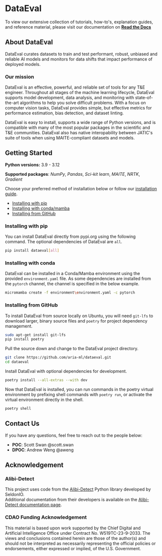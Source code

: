 # DataEval

To view our extensive collection of tutorials, how-to's, explanation guides, and reference material, please visit our documentation on **[Read the Docs](https://dataeval.readthedocs.io/)**

## About DataEval

<!-- start tagline -->

DataEval curates datasets to train and test performant, robust, unbiased and reliable AI models and monitors for data shifts that impact performance of deployed models. 

<!-- end tagline -->

### Our mission

<!-- start needs -->

DataEval is an effective, powerful, and reliable set of tools for any T&E engineer. Throughout all stages of the machine learning lifecycle, DataEval supports model development, data analysis, and monitoring with state-of-the-art algorithms to help you solve difficult problems. With a focus on computer vision tasks, DataEval provides simple, but effective metrics for performance estimation, bias detection, and dataset linting.

<!-- end needs -->

<!-- start JATIC interop -->
DataEval is easy to install, supports a wide range of Python versions, and is compatible with many of the most popular packages in the scientific and T&E communities.
DataEval also has native interopability between JATIC's suite of tools when using MAITE-compliant datasets and models.
<!-- end JATIC interop -->

## Getting Started

**Python versions:** 3.9 - 3.12

**Supported packages**: *NumPy*, *Pandas*, *Sci-kit learn*, *MAITE*, *NRTK*, *Gradient*

Choose your preferred method of installation below or follow our [installation guide](https://dataeval.readthedocs.io/en/v0.74.2/installation.html).

* [Installing with pip](#installing-with-pip)
* [Installing with conda/mamba](#installing-with-conda)
* [Installing from GitHub](#installing-from-github)

### **Installing with pip**

You can install DataEval directly from pypi.org using the following command.  The optional dependencies of DataEval are `all`.

```bash
pip install dataeval[all]
```

### **Installing with conda**

DataEval can be installed in a Conda/Mamba environment using the provided `environment.yaml` file.  As some dependencies
are installed from the `pytorch` channel, the channel is specified in the below example.

```bash
micromamba create -f environment\environment.yaml -c pytorch
```

### **Installing from GitHub**

To install DataEval from source locally on Ubuntu, you will need `git-lfs` to download larger, binary source files and `poetry` for project dependency management.

```bash
sudo apt-get install git-lfs
pip install poetry
```

Pull the source down and change to the DataEval project directory.

```bash
git clone https://github.com/aria-ml/dataeval.git
cd dataeval
```

Install DataEval with optional dependencies for development.

```bash
poetry install --all-extras --with dev
```

Now that DataEval is installed, you can run commands in the poetry virtual environment by prefixing shell commands with `poetry run`, or activate the virtual environment directly in the shell.

```bash
poetry shell
```

## Contact Us

If you have any questions, feel free to reach out to the people below:

* **POC**: Scott Swan @scott.swan
* **DPOC**: Andrew Weng @aweng

## Acknowledgement

<!-- start acknowledgement -->

### Alibi-Detect

This project uses code from the [Alibi-Detect](https://github.com/SeldonIO/alibi-detect) Python library developed by SeldonIO.\
Additional documentation from their developers is available on the [Alibi-Detect documentation page](https://docs.seldon.io/projects/alibi-detect/en/stable/).

### CDAO Funding Acknowledgement

This material is based upon work supported by the Chief Digital and Artificial Intelligence Office under Contract No. W519TC-23-9-2033. The views and conclusions contained herein are those of the author(s) and should not be interpreted as necessarily representing the official policies or endorsements, either expressed or implied, of the U.S. Government.

<!-- end acknowledgement -->
